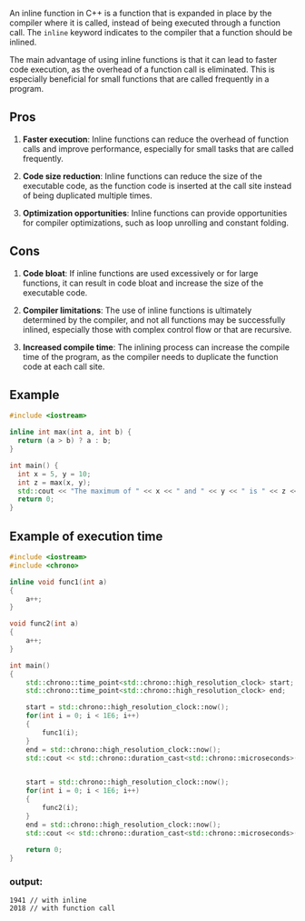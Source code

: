 An inline function in C++ is a function that is expanded in place by the compiler where it is called, instead of being executed through a function call. The `inline` keyword indicates to the compiler that a function should be inlined.

The main advantage of using inline functions is that it can lead to faster code execution, as the overhead of a function call is eliminated. This is especially beneficial for small functions that are called frequently in a program.

## Pros

1. **Faster execution**: Inline functions can reduce the overhead of function calls and improve performance, especially for small tasks that are called frequently.

2. **Code size reduction**: Inline functions can reduce the size of the executable code, as the function code is inserted at the call site instead of being duplicated multiple times.

3. **Optimization opportunities**: Inline functions can provide opportunities for compiler optimizations, such as loop unrolling and constant folding.

## Cons

1. **Code bloat**: If inline functions are used excessively or for large functions, it can result in code bloat and increase the size of the executable code.

2. **Compiler limitations**: The use of inline functions is ultimately determined by the compiler, and not all functions may be successfully inlined, especially those with complex control flow or that are recursive.

3. **Increased compile time**: The inlining process can increase the compile time of the program, as the compiler needs to duplicate the function code at each call site.

## Example

```cpp
#include <iostream>

inline int max(int a, int b) {
  return (a > b) ? a : b;
}

int main() {
  int x = 5, y = 10;
  int z = max(x, y);
  std::cout << "The maximum of " << x << " and " << y << " is " << z << std::endl;
  return 0;
}
```
## Example of execution time
```cpp
#include <iostream>
#include <chrono>

inline void func1(int a)
{
    a++;
}

void func2(int a)
{
    a++;
}

int main()
{
    std::chrono::time_point<std::chrono::high_resolution_clock> start;
    std::chrono::time_point<std::chrono::high_resolution_clock> end;

    start = std::chrono::high_resolution_clock::now();
    for(int i = 0; i < 1E6; i++)
    {
        func1(i);
    }
    end = std::chrono::high_resolution_clock::now();
    std::cout << std::chrono::duration_cast<std::chrono::microseconds>(end - start).count() << std::endl;


    start = std::chrono::high_resolution_clock::now();
    for(int i = 0; i < 1E6; i++)
    {
        func2(i);
    }
    end = std::chrono::high_resolution_clock::now();
    std::cout << std::chrono::duration_cast<std::chrono::microseconds>(end - start).count() << std::endl;
    
    return 0;
}
```
### output:
```
1941 // with inline
2018 // with function call
```
